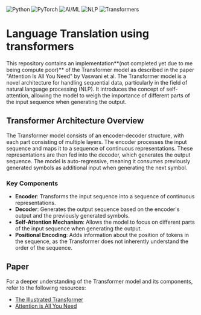 ![Python](https://img.shields.io/badge/Python-3776AB?style=for-the-badge&logo=python&logoColor=white) ![PyTorch](https://img.shields.io/badge/PyTorch-EE4C2C?style=for-the-badge&logo=pytorch&logoColor=white)
![AI/ML](https://img.shields.io/badge/AI/ML-F7931E?style=for-the-badge&logo=tensorflow&logoColor=white)
![NLP](https://img.shields.io/badge/NLP-007ACC?style=for-the-badge&logo=nlp&logoColor=white) ![Transformers](https://img.shields.io/badge/Transformers-53B7DF?style=for-the-badge&logo=transformers&logoColor=white)

# Language Translation using transformers

This repository contains an implementation**(not completed yet due to me being compute poor)** of the Transformer model as described in the paper "Attention Is All You Need" by Vaswani et al. The Transformer model is a novel architecture for handling sequential data, particularly in the field of natural language processing (NLP). It introduces the concept of self-attention, allowing the model to weigh the importance of different parts of the input sequence when generating the output.

## Transformer Architecture Overview

The Transformer model consists of an encoder-decoder structure, with each part consisting of multiple layers. The encoder processes the input sequence and maps it to a sequence of continuous representations. These representations are then fed into the decoder, which generates the output sequence. The model is auto-regressive, meaning it consumes previously generated symbols as additional input when generating the next symbol.

### Key Components

- **Encoder**: Transforms the input sequence into a sequence of continuous representations.
- **Decoder**: Generates the output sequence based on the encoder's output and the previously generated symbols.
- **Self-Attention Mechanism**: Allows the model to focus on different parts of the input sequence when generating the output.
- **Positional Encoding**: Adds information about the position of tokens in the sequence, as the Transformer does not inherently understand the order of the sequence.


## Paper

For a deeper understanding of the Transformer model and its components, refer to the following resources:

- [The Illustrated Transformer](http://jalammar.github.io/illustrated-transformer/)
- [Attention is All You Need](https://arxiv.org/abs/1706.03762)
